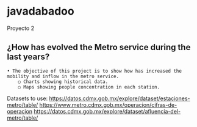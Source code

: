 # javadabadoo
Proyecto 2

## ¿How has evolved the Metro service during the last years?

	• The objective of this project is to show how has increased the mobility and inflow in the metro service. 
		○ Charts showing historical data. 
		○ Maps showing people concentration in each station. 
		
		
		
Datasets to use:
https://datos.cdmx.gob.mx/explore/dataset/estaciones-metro/table/
https://www.metro.cdmx.gob.mx/operacion/cifras-de-operacion
https://datos.cdmx.gob.mx/explore/dataset/afluencia-del-metro/table/
